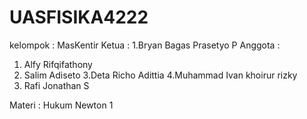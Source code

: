 # UASFISIKA4222
kelompok : MasKentir
Ketua : 
1.Bryan Bagas Prasetyo P
Anggota :
1. Alfy Rifqifathony
2. Salim Adiseto
3.Deta Richo Adittia
4.Muhammad Ivan khoirur rizky
5. Rafi Jonathan S

Materi : Hukum Newton 1
